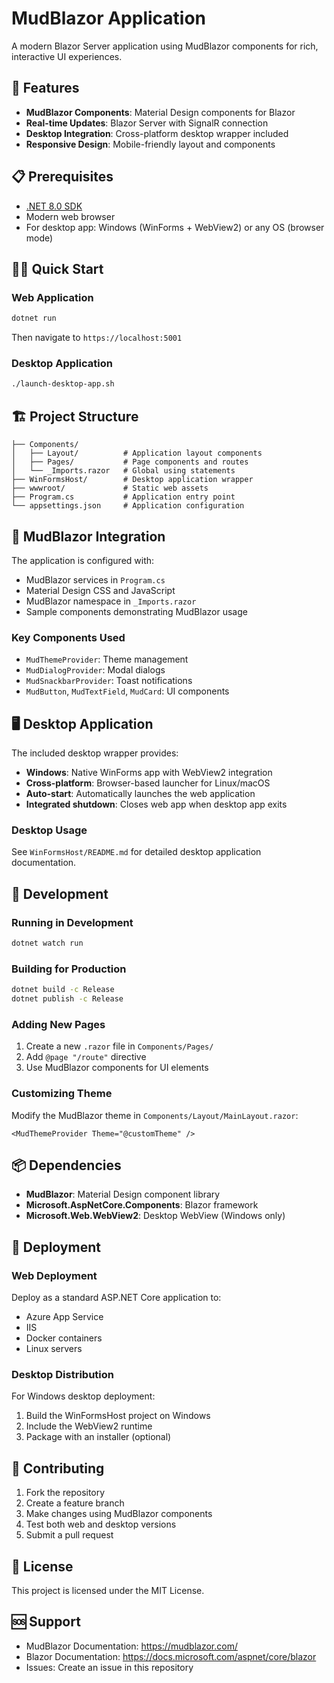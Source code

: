 # MudBlazor Application

A modern Blazor Server application using MudBlazor components for rich, interactive UI experiences.

## 🚀 Features

- **MudBlazor Components**: Material Design components for Blazor
- **Real-time Updates**: Blazor Server with SignalR connection
- **Desktop Integration**: Cross-platform desktop wrapper included
- **Responsive Design**: Mobile-friendly layout and components

## 📋 Prerequisites

- [.NET 8.0 SDK](https://dotnet.microsoft.com/download/dotnet/8.0)
- Modern web browser
- For desktop app: Windows (WinForms + WebView2) or any OS (browser mode)

## 🏃‍♂️ Quick Start

### Web Application
```bash
dotnet run
```
Then navigate to `https://localhost:5001`

### Desktop Application
```bash
./launch-desktop-app.sh
```

## 🏗️ Project Structure

```
├── Components/
│   ├── Layout/          # Application layout components
│   ├── Pages/           # Page components and routes
│   └── _Imports.razor   # Global using statements
├── WinFormsHost/        # Desktop application wrapper
├── wwwroot/             # Static web assets
├── Program.cs           # Application entry point
└── appsettings.json     # Application configuration
```

## 🎨 MudBlazor Integration

The application is configured with:
- MudBlazor services in `Program.cs`
- Material Design CSS and JavaScript
- MudBlazor namespace in `_Imports.razor`
- Sample components demonstrating MudBlazor usage

### Key Components Used
- `MudThemeProvider`: Theme management
- `MudDialogProvider`: Modal dialogs
- `MudSnackbarProvider`: Toast notifications
- `MudButton`, `MudTextField`, `MudCard`: UI components

## 🖥️ Desktop Application

The included desktop wrapper provides:
- **Windows**: Native WinForms app with WebView2 integration
- **Cross-platform**: Browser-based launcher for Linux/macOS
- **Auto-start**: Automatically launches the web application
- **Integrated shutdown**: Closes web app when desktop app exits

### Desktop Usage
See `WinFormsHost/README.md` for detailed desktop application documentation.

## 🔧 Development

### Running in Development
```bash
dotnet watch run
```

### Building for Production
```bash
dotnet build -c Release
dotnet publish -c Release
```

### Adding New Pages
1. Create a new `.razor` file in `Components/Pages/`
2. Add `@page "/route"` directive
3. Use MudBlazor components for UI elements

### Customizing Theme
Modify the MudBlazor theme in `Components/Layout/MainLayout.razor`:
```razor
<MudThemeProvider Theme="@customTheme" />
```

## 📦 Dependencies

- **MudBlazor**: Material Design component library
- **Microsoft.AspNetCore.Components**: Blazor framework
- **Microsoft.Web.WebView2**: Desktop WebView (Windows only)

## 🚀 Deployment

### Web Deployment
Deploy as a standard ASP.NET Core application to:
- Azure App Service
- IIS
- Docker containers
- Linux servers

### Desktop Distribution
For Windows desktop deployment:
1. Build the WinFormsHost project on Windows
2. Include the WebView2 runtime
3. Package with an installer (optional)

## 🤝 Contributing

1. Fork the repository
2. Create a feature branch
3. Make changes using MudBlazor components
4. Test both web and desktop versions
5. Submit a pull request

## 📄 License

This project is licensed under the MIT License.

## 🆘 Support

- MudBlazor Documentation: https://mudblazor.com/
- Blazor Documentation: https://docs.microsoft.com/aspnet/core/blazor
- Issues: Create an issue in this repository